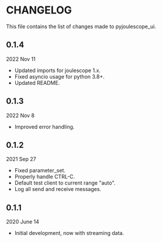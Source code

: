 
# CHANGELOG

This file contains the list of changes made to pyjoulescope_ui.


## 0.1.4

2022 Nov 11

* Updated imports for joulescope 1.x.
* Fixed asyncio usage for python 3.8+.
* Updated README.


## 0.1.3

2022 Nov 8

* Improved error handling.


## 0.1.2

2021 Sep 27

* Fixed parameter_set.
* Properly handle CTRL-C.
* Default test client to  current range "auto".
* Log all send and receive messages.


## 0.1.1

2020 June 14

*   Initial development, now with streaming data.
